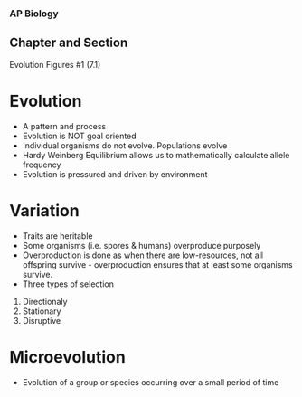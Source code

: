 ### AP Biology

## Chapter and Section
Evolution Figures #1 (7.1)
# Evolution
- A pattern and process
- Evolution is NOT goal oriented
- Individual organisms do not evolve. Populations evolve
- Hardy Weinberg Equilibrium allows us to mathematically calculate allele frequency
- Evolution is pressured and driven by environment 

# Variation
- Traits are heritable 
- Some organisms (i.e. spores & humans) overproduce purposely
- Overproduction is done as when there are low-resources, not all offspring survive - overproduction ensures that at least some organisms survive.
- Three types of selection
1) Directionaly 
2) Stationary
3) Disruptive

# Microevolution
- Evolution of a group or species occurring over a small period of time






